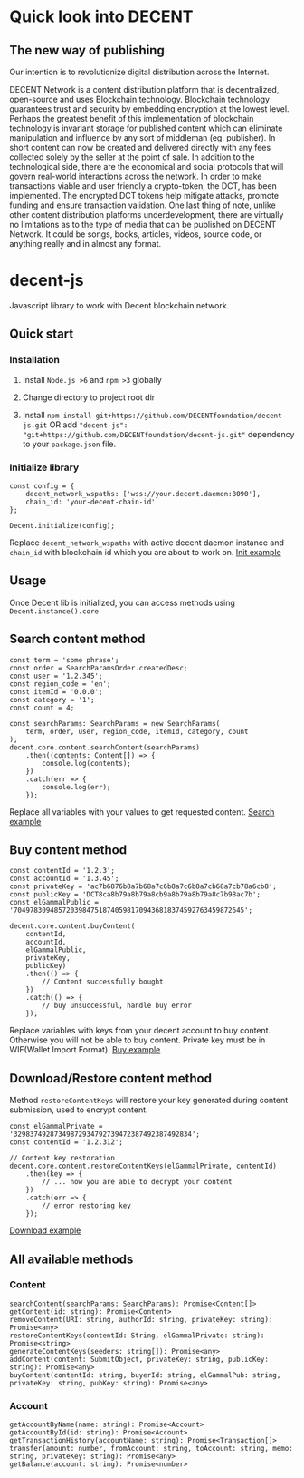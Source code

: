 # Quick look into DECENT

## The new way of publishing

 Our intention is to revolutionize digital distribution across the Internet.

 DECENT Network is a content distribution platform that is decentralized,
 open-source and uses Blockchain technology. Blockchain technology guarantees
 trust and security by embedding encryption at the lowest level.
 Perhaps the greatest benefit of this implementation of blockchain technology
 is invariant storage for published content which can eliminate manipulation
 and influence by any sort of middleman (eg. publisher). In short content can
 now be created and delivered directly with any fees collected solely by
 the seller at the point of sale. In addition to the technological side,
 there are the economical and social protocols that will govern real-world
 interactions across the network. In order to make transactions viable and
 user friendly a crypto-token, the DCT, has been implemented. The encrypted
 DCT tokens help mitigate attacks, promote funding and ensure transaction
 validation. One last thing of note, unlike other content distribution platforms
 underdevelopment, there are virtually no limitations as to the type of media that
 can be published on DECENT Network. It could be songs, books, articles, videos,
 source code, or anything really and in almost any format.


# decent-js

Javascript library to work with Decent blockchain network.


## Quick start

### Installation

 1. Install `Node.js >6` and `npm >3` globally
 
 2. Change directory to project root dir
 
 3. Install `npm install git+https://github.com/DECENTfoundation/decent-js.git` OR 
 add `"decent-js": "git+https://github.com/DECENTfoundation/decent-js.git"` dependency to your `package.json` file.
 
### Initialize library

    const config = {
        decent_network_wspaths: ['wss://your.decent.daemon:8090'],
        chain_id: 'your-decent-chain-id'
    };
    
    Decent.initialize(config);
    
Replace `decent_network_wspaths` with active decent daemon instance and `chain_id` with blockchain id which
you are about to work on.
[Init example](https://github.com/DECENTfoundation/decent-js/tree/master/examples/Init)

## Usage

Once Decent lib is initialized, you can access methods using `Decent.instance().core`

## Search content method
    
    const term = 'some phrase';
    const order = SearchParamsOrder.createdDesc;
    const user = '1.2.345';
    const region_code = 'en';
    const itemId = '0.0.0';
    const category = '1';
    const count = 4;
    
    const searchParams: SearchParams = new SearchParams(
        term, order, user, region_code, itemId, category, count
    );
    decent.core.content.searchContent(searchParams)
        .then((contents: Content[]) => {
            console.log(contents);
        })
        .catch(err => {
            console.log(err);
        });

Replace all variables with your values to get requested content.
[Search example](https://github.com/DECENTfoundation/decent-js/tree/master/examples/SearchContent)


## Buy content method

    const contentId = '1.2.3';
    const accountId = '1.3.45';
    const privateKey = 'ac7b6876b8a7b68a7c6b8a7c6b8a7cb68a7cb78a6cb8';
    const publicKey = 'DCT8ca8b79a8b79a8cb9a8b79a8b79a8c7b98ac7b';
    const elGammalPublic = '704978309485720398475187405981709436818374592763459872645';
    
    decent.core.content.buyContent(
        contentId,
        accountId,
        elGammalPublic,
        privateKey,
        publicKey)
        .then(() => {
            // Content successfully bought
        })
        .catch(() => {
            // buy unsuccessful, handle buy error
        });
       
Replace variables with keys from your decent account to buy content. Otherwise you will not be 
able to buy content. Private key must be in WIF(Wallet Import Format).
[Buy example](https://github.com/DECENTfoundation/decent-js/tree/master/examples/BuyContent)

## Download/Restore content method
Method `restoreContentKeys` will restore your key generated during content submission, used to encrypt content. 

    const elGammalPrivate = '32983749287349872934792739472387492387492834';
    const contentId = '1.2.312';
    
    // Content key restoration
    decent.core.content.restoreContentKeys(elGammalPrivate, contentId)
        .then(key => {
            // ... now you are able to decrypt your content
        })
        .catch(err => {
            // error restoring key
        });
        
[Download example](https://github.com/DECENTfoundation/decent-js/tree/master/examples/DownloadContent)


## All available methods

### Content

```
searchContent(searchParams: SearchParams): Promise<Content[]> 
getContent(id: string): Promise<Content> 
removeContent(URI: string, authorId: string, privateKey: string): Promise<any> 
restoreContentKeys(contentId: String, elGammalPrivate: string): Promise<string> 
generateContentKeys(seeders: string[]): Promise<any> 
addContent(content: SubmitObject, privateKey: string, publicKey: string): Promise<any> 
buyContent(contentId: string, buyerId: string, elGammalPub: string, privateKey: string, pubKey: string): Promise<any> 
```
    
### Account

```
getAccountByName(name: string): Promise<Account> 
getAccountById(id: string): Promise<Account> 
getTransactionHistory(accountName: string): Promise<Transaction[]> 
transfer(amount: number, fromAccount: string, toAccount: string, memo: string, privateKey: string): Promise<any> 
getBalance(account: string): Promise<number> 
```
